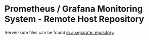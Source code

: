 # Prometheus / Grafana Monitoring System - Remote Host Repository

Server-side files can be found [in a separate repository](https://github.com/101011101001010/prometheus-grafana).
